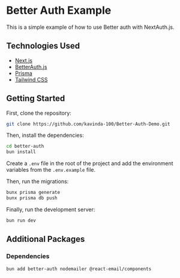 # Better Auth Example

This is a simple example of how to use Better auth with NextAuth.js.

## Technologies Used

- [Next.js](https://nextjs.org)
- [BetterAuth.js](https://better-auth.vercel.app)
- [Prisma](https://prisma.io)
- [Tailwind CSS](https://tailwindcss.com)

## Getting Started

First, clone the repository:

```bash
git clone https://github.com/kavinda-100/Better-Auth-Demo.git
```

Then, install the dependencies:

```bash
cd better-auth
bun install
```

Create a `.env` file in the root of the project and add the environment variables from the `.env.example` file.


Then, run the migrations:

```bash
bunx prisma generate
bunx prisma db push
```

Finally, run the development server:

```bash
bun run dev
```


## Additional Packages
### Dependencies
```bash
bun add better-auth nodemailer @react-email/components
```
